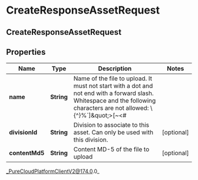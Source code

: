 # CreateResponseAssetRequest

## CreateResponseAssetRequest

## Properties

|Name | Type | Description | Notes|
|------------ | ------------- | ------------- | -------------|
| **name** | **String** | Name of the file to upload. It must not start with a dot and not end with a forward slash. Whitespace and the following characters are not allowed: \\{^}%&#x60;]\&quot;&gt;[~&lt;#| | |
| **divisionId** | **String** | Division to associate to this asset. Can only be used with this division. | [optional] |
| **contentMd5** | **String** | Content MD-5 of the file to upload | [optional] |



_PureCloudPlatformClientV2@174.0.0_
